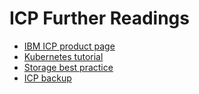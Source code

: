 # ICP Further Readings
* [IBM ICP product page](https://www.ibm.com/cloud/private)
* [Kubernetes tutorial](https://kubernetes.io/docs/tutorials/)
* [Storage best practice](https://github.com/ibm-cloud-architecture/refarch-privatecloud/blob/master/ICp-Storage_best_practice.md)
* [ICP backup](https://github.com/ibm-cloud-architecture/icp-backup)
